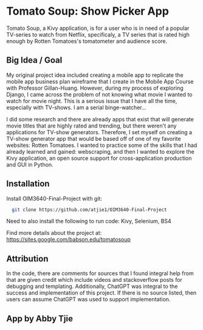 # Tomato Soup: Show Picker App

Tomato Soup, a Kivy application, is for a user who is in need of a popular TV-series to watch from Netflix, specificaly, a TV series that is rated high enough by Rotten Tomatoes's tomatometer and audience score. 

## Big Idea / Goal
My original project idea included creating a mobile app to replicate the mobile app business plan wireframe that I create in the Mobile App Course with Professor Gillan-Huang. However, during my process of exploring Django, I came across the problem of not knowing what movie I wanted to watch for movie night. This is a serious issue that I have all the time, especially with TV-shows. I am a serial binge-watcher... 

I did some research and there are already apps that exist that will generate movie titles that are highly rated and trending, but there weren't any applications for TV-show generators. Therefore, I set myself on creating a TV-show generator app that would be based off of one of my favorite websites: Rotten Tomatoes. I wanted to practice some of the skills that I had already learned and gained: webscraping, and then I wanted to explore the Kivy application, an open source support for cross-application production and GUI in Python.

## Installation

Install OIM3640-Final-Project with git:

```bash
  git clone https://github.com/atjie1/OIM3640-Final-Project
```

Need to also install the following to run code:
Kivy, Selenium, BS4

Find more details about the project at: https://sites.google.com/babson.edu/tomatosoup
    
## Attribution

In the code, there are comments for sources that I found integral help from that are given credit which include videos and stackoverflow posts for debugging and templating. Additionally, ChatGPT was integral to the success and implementation of this project. If there is no source listed, then users can assume ChatGPT was used to support implementation.

## App by Abby Tjie

   


